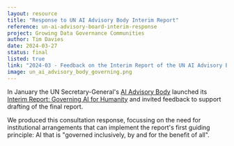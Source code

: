 ```yaml
---
layout: resource
title: "Response to UN AI Advisory Body Interim Report"
reference: un-ai-advisory-board-interim-response
project: Growing Data Governance Communities
author: Tim Davies
date: 2024-03-27
status: final
listed: true
link: "2024-03 - Feedback on the Interim Report of the UN AI Advisory Body.pdf"
image: un_ai_advisory_body_governing.png
---
```


In January the UN Secretary-General's [AI Advisory Body](https://www.un.org/ai-advisory-body) launched its [Interim Report: Governing AI for Humanity](https://www.un.org/sites/un2.un.org/files/un_ai_advisory_body_governing_ai_for_humanity_interim_report.pdf) and invited feedback to support drafting of the final report. 

We produced this consultation response, focussing on the need for institutional arrangements that can implement the report's first guiding principle: AI that is "governed inclusively, by and for the benefit of all". 
